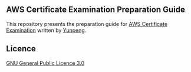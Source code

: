## AWS Certificate Examination Preparation Guide

This repository presents the preparation guide for [AWS Certificate Examination](https://aws.amazon.com/certification/) written by [Yunpeng](https://yunpengn.github.io/).

## Licence

[GNU General Public Licence 3.0](LICENSE)
